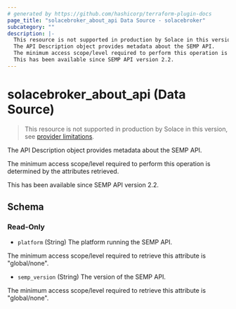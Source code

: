 ```yaml
---
# generated by https://github.com/hashicorp/terraform-plugin-docs
page_title: "solacebroker_about_api Data Source - solacebroker"
subcategory: ""
description: |-
  This resource is not supported in production by Solace in this version, see provider limitations.
  The API Description object provides metadata about the SEMP API.
  The minimum access scope/level required to perform this operation is determined by the attributes retrieved.
  This has been available since SEMP API version 2.2.
---
```


# solacebroker_about_api (Data Source)

> This resource is not supported in production by Solace in this version, see [provider limitations](https://registry.terraform.io/providers/SolaceProducts/solacebroker/latest/docs#limitations).

The API Description object provides metadata about the SEMP API.



The minimum access scope/level required to perform this operation is determined by the attributes retrieved.

This has been available since SEMP API version 2.2.



<!-- schema generated by tfplugindocs -->
## Schema

### Read-Only

- `platform` (String) The platform running the SEMP API.

The minimum access scope/level required to retrieve this attribute is "global/none".
- `semp_version` (String) The version of the SEMP API.

The minimum access scope/level required to retrieve this attribute is "global/none".
